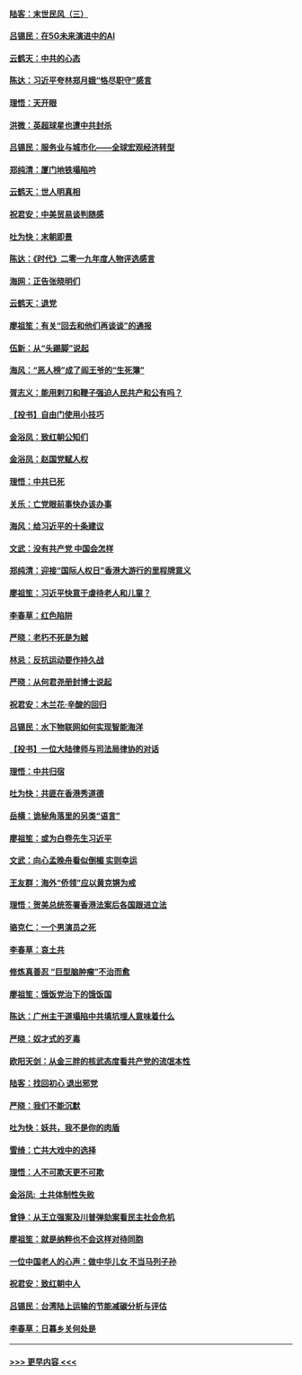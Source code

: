 #### [陆客：末世民风（三）](../pages/nsc993/n11732211.md?t=12191611) 
#### [吕锡民：在5G未来演进中的AI](../pages/nsc993/n11730010.md?t=12191611) 
#### [云鹤天：中共的心态](../pages/nsc993/n11729906.md?t=12191611) 
#### [陈达：习近平夸林郑月娥“恪尽职守”感言](../pages/nsc993/n11729881.md?t=12191611) 
#### [理悟：天开眼](../pages/nsc993/n11729699.md?t=12191611) 
#### [洪微：英超球星也遭中共封杀](../pages/nsc993/n11727243.md?t=12191611) 
#### [吕锡民：服务业与城市化——全球宏观经济转型](../pages/nsc993/n11725845.md?t=12191611) 
#### [郑纯清：厦门地铁塌陷吟](../pages/nsc993/n11725813.md?t=12191611) 
#### [云鹤天：世人明真相](../pages/nsc993/n11725621.md?t=12191611) 
#### [祝君安：中美贸易谈判随感](../pages/nsc993/n11725609.md?t=12191611) 
#### [吐为快：末朝即景](../pages/nsc993/n11723365.md?t=12191611) 
#### [陈达：《时代》二零一九年度人物评选感言](../pages/nsc993/n11723337.md?t=12191611) 
#### [海网：正告张晓明们](../pages/nsc993/n11723228.md?t=12191611) 
#### [云鹤天：退党](../pages/nsc993/n11723056.md?t=12191611) 
#### [廖祖笙：有关“回去和他们再谈谈”的通报](../pages/nsc993/n11722442.md?t=12191611) 
#### [伍新：从“头踢脚”说起](../pages/nsc993/n11722429.md?t=12191611) 
#### [海风：“恶人榜”成了阎王爷的“生死簿”](../pages/nsc993/n11722272.md?t=12191611) 
#### [胥志义：能用剌刀和鞭子强迫人民共产和公有吗？](../pages/nsc993/n11720569.md?t=12191611) 
#### [【投书】自由门使用小技巧](../pages/nsc993/n11720180.md?t=12191611) 
#### [金浴凤：致红朝公知们](../pages/nsc993/n11720563.md?t=12191611) 
#### [金浴凤：赵国党赋人权](../pages/nsc993/n11720533.md?t=12191611) 
#### [理悟：中共已死](../pages/nsc993/n11720233.md?t=12191611) 
#### [关乐：亡党眼前事快办该办事](../pages/nsc993/n11719160.md?t=12191611) 
#### [海风：给习近平的十条建议](../pages/nsc993/n11717616.md?t=12191611) 
#### [文武：没有共产党 中国会怎样](../pages/nsc993/n11717584.md?t=12191611) 
#### [郑纯清：迎接“国际人权日”香港大游行的里程牌意义](../pages/nsc993/n11717417.md?t=12191611) 
#### [廖祖笙：习近平快意于虐待老人和儿童？](../pages/nsc993/n11715313.md?t=12191611) 
#### [李春草：红色陷阱](../pages/nsc993/n11715029.md?t=12191611) 
#### [严晓：老朽不死是为贼](../pages/nsc993/n11712910.md?t=12191611) 
#### [林忌：反抗运动要作持久战](../pages/nsc993/n11712623.md?t=12191611) 
#### [严晓：从何君尧册封博士说起](../pages/nsc993/n11712465.md?t=12191611) 
#### [祝君安：木兰花·辛酸的回归](../pages/nsc993/n11712381.md?t=12191611) 
#### [吕锡民：水下物联网如何实现智能海洋](../pages/nsc993/n11711158.md?t=12191611) 
#### [【投书】一位大陆律师与司法局律协的对话](../pages/nsc993/n11709675.md?t=12191611) 
#### [理悟：中共归宿](../pages/nsc993/n11710059.md?t=12191611) 
#### [吐为快：共匪在香港秀道德](../pages/nsc993/n11709979.md?t=12191611) 
#### [岳横：诡秘角落里的另类“语言”](../pages/nsc993/n11709792.md?t=12191611) 
#### [廖祖笙：或为白卷先生习近平](../pages/nsc993/n11708330.md?t=12191611) 
#### [文武：向心孟晚舟看似倒楣 实则幸运](../pages/nsc993/n11708236.md?t=12191611) 
#### [王友群：海外“侨领”应以黄克锵为戒](../pages/nsc993/n11706176.md?t=12191611) 
#### [理悟：贺美总统签署香港法案后各国跟进立法](../pages/nsc993/n11706853.md?t=12191611) 
#### [骆克仁：一个男演员之死](../pages/nsc993/n11706677.md?t=12191611) 
#### [李春草：哀土共](../pages/nsc993/n11706255.md?t=12191611) 
#### [修炼真善忍 “巨型脑肿瘤”不治而愈](../pages/nsc993/n11705340.md?t=12191611) 
#### [廖祖笙：饿饭党治下的饿饭国](../pages/nsc993/n11705085.md?t=12191611) 
#### [陈达：广州主干道塌陷中共填坑埋人意味着什么](../pages/nsc993/n11705046.md?t=12191611) 
#### [严晓：奴才式的歹毒](../pages/nsc993/n11704826.md?t=12191611) 
#### [欧阳天剑：从金三胖的核武态度看共产党的流氓本性](../pages/nsc993/n11702238.md?t=12191611) 
#### [陆客：找回初心 退出邪党](../pages/nsc993/n11702213.md?t=12191611) 
#### [严晓：我们不能沉默](../pages/nsc993/n11702110.md?t=12191611) 
#### [吐为快：妖共，我不是你的肉盾](../pages/nsc993/n11701366.md?t=12191611) 
#### [雪绮：亡共大戏中的选择](../pages/nsc993/n11699922.md?t=12191611) 
#### [理悟：人不可欺天更不可欺](../pages/nsc993/n11699657.md?t=12191611) 
#### [金浴凤:  土共体制性失败](../pages/nsc993/n11699361.md?t=12191611) 
#### [曾铮：从王立强案及川普弹劾案看民主社会危机](../pages/nsc993/n11699318.md?t=12191611) 
#### [廖祖笙：就是纳粹也不会这样对待同胞](../pages/nsc993/n11697658.md?t=12191611) 
#### [一位中国老人的心声：做中华儿女 不当马列子孙](../pages/nsc993/n11697525.md?t=12191611) 
#### [祝君安：致红朝中人](../pages/nsc993/n11697518.md?t=12191611) 
#### [吕锡民：台湾陆上运输的节能减碳分析与评估](../pages/nsc993/n11694983.md?t=12191611) 
#### [李春草：日暮乡关何处是](../pages/nsc993/n11694805.md?t=12191611) 

----
#### [ >>> 更早内容 <<< ](../indexes/nsc993-earlier.md)

